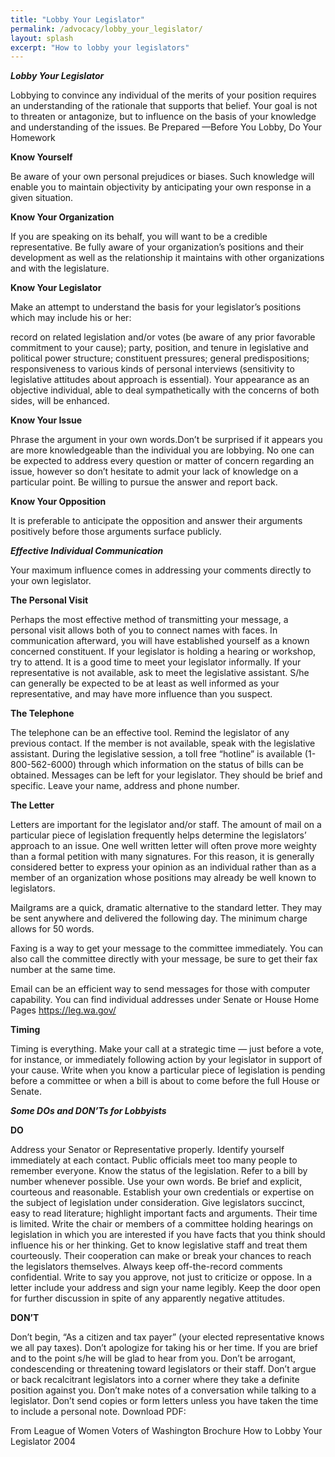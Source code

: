 ```yaml
---
title: "Lobby Your Legislator"
permalink: /advocacy/lobby_your_legislator/
layout: splash
excerpt: "How to lobby your legislators"
---
```


***Lobby Your Legislator***

Lobbying to convince any individual of the merits of your position requires an understanding of the rationale that supports that belief.  Your goal is not to threaten or antagonize, but to influence on the basis of your knowledge and understanding of the issues.
Be Prepared —Before You Lobby, Do Your Homework

**Know Yourself**

Be aware of your own personal prejudices or biases.  Such knowledge will enable you to maintain objectivity by anticipating your own response in a given situation.

**Know Your Organization**

If  you are speaking on its behalf,  you will want to  be  a credible representative.  Be fully  aware of  your organization’s positions  and their  development as  well as the relationship it maintains with other organizations and with the legislature.

**Know Your Legislator**

Make an attempt to understand the basis for your legislator’s positions which may include his or her:

record on related legislation and/or  votes (be aware of any prior favorable  commitment to  your cause);
party, position, and tenure in legislative and political power structure;
constituent pressures;
general predispositions;
responsiveness to various kinds of personal interviews (sensitivity to legislative attitudes about approach is essential).
Your appearance as an objective individual, able to deal sympathetically with the concerns of both sides, will be enhanced.

**Know Your Issue**

Phrase the argument in your own words.Don’t be surprised if it appears you are more knowledgeable than the individual you are lobbying. No one can be expected to address every question or matter of concern regarding an issue, however so don’t hesitate to admit your lack of knowledge on a particular point. Be willing to pursue the answer and report back.

**Know Your Opposition**

It is preferable to anticipate the opposition and answer their arguments positively before those arguments surface publicly.

***Effective Individual Communication***

Your maximum influence comes in addressing your comments directly to your own legislator.

**The Personal Visit**

Perhaps the most effective method of transmitting your message, a personal visit allows both of you to connect names with faces. In communication afterward, you will have established yourself as a known concerned constituent. If your legislator is holding a hearing or workshop, try to attend. It is a good time to meet your legislator informally.
If your representative is not available, ask to meet the legislative assistant. S/he can generally be expected to be at least as well informed as your representative, and may have more influence than you suspect.

**The Telephone**

The telephone can be an effective tool. Remind the legislator of any previous contact. If the member is not available, speak with the legislative assistant.
During the legislative session, a toll free “hotline” is available (1-800-562-6000) through which information on the status of bills can be obtained. Messages can be left for your legislator. They should be brief and specific. Leave your name, address and phone number.

**The Letter**

Letters are important for the legislator and/or staff. The amount of mail on a particular piece of legislation frequently helps determine the legislators’ approach to an issue. One well written letter will often prove more weighty than a formal petition with many signatures. For this reason, it is generally considered better to express your opinion as an individual rather than as a member of an organization whose positions may already be well known to legislators.

Mailgrams are a quick, dramatic alternative to the standard letter. They may be sent anywhere and delivered the following day. The minimum charge allows for 50 words.

Faxing is a way to get your message to the committee immediately. You can also call the committee directly with your message, be sure to get their fax number at the same time.

Email can be an efficient way to send messages for those with computer capability. You can find individual addresses under Senate or House Home Pages https://leg.wa.gov/

**Timing**

Timing is everything. Make your call at a strategic time — just before a vote, for instance, or immediately following action by your legislator in support of your cause. Write when you know a particular piece of legislation is pending before a committee or when a bill is about to come before the full House or Senate.

***Some DOs and DON’Ts for Lobbyists***

**DO**

Address your Senator or Representative properly.
Identify yourself immediately at each contact. Public officials meet too many people to remember everyone.
Know the status of the legislation. Refer to a bill by number whenever possible.
Use your own words.
Be brief and explicit, courteous and reasonable.
Establish your own credentials or expertise on the subject of legislation under consideration.
Give legislators succinct, easy to read literature; highlight important facts and arguments. Their time is limited.
Write the chair or members of a committee holding hearings on legislation in which you are interested if you have facts that you think should influence his or her thinking.
Get to know legislative staff and treat them courteously. Their cooperation can make or break your chances to reach the legislators themselves.
Always keep off-the-record comments confidential.
Write to say you approve, not just to criticize or oppose.
In a letter include your address and sign your name legibly.
Keep the door open for further discussion in spite of any apparently negative attitudes.

**DON’T**

Don’t begin, “As a citizen and tax payer” (your elected representative knows we all pay taxes).
Don’t apologize for taking his or her time. If you are brief and to the point s/he will be glad to hear from you.
Don’t be arrogant, condescending or threatening toward legislators or their staff.
Don’t argue or back recalcitrant legislators into a corner where they take a definite position against you.
Don’t make notes of a conversation while talking to a legislator.
Don’t send copies or form letters unless you have taken the time to include a personal note.
Download PDF:

From League of Women Voters of Washington Brochure How to Lobby Your Legislator 2004
